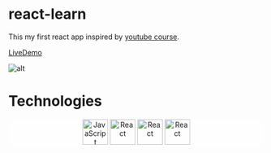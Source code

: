 # react-learn

This my first react app inspired by [youtube course](https://youtu.be/GNrdg3PzpJQ).

[LiveDemo](https://avtandil03.github.io/react-learn/)

![alt](/src/assets/react-learn-Demo-_online-video-cutter.com_-_1__1.gif)


# Technologies

<div align="center"  style='background-color: rgba(255,255,255,0.2)'>
	<img height="50" src="https://user-images.githubusercontent.com/25181517/117447155-6a868a00-af3d-11eb-9cfe-245df15c9f3f.png" alt="JavaScript" title="JavaScript" />
	<img height="50" src="https://user-images.githubusercontent.com/25181517/183897015-94a058a6-b86e-4e42-a37f-bf92061753e5.png" alt="React" title="React" />
	<img  height="50" src="https://pics.freeicons.io/uploads/icons/png/9267873881551942642-512.png" alt="React" title="React-router" />
	<img height="50" src="https://jsonplaceholder.typicode.com/favicon.ico" alt="React" title="JSONplaceholder" />
</div>


